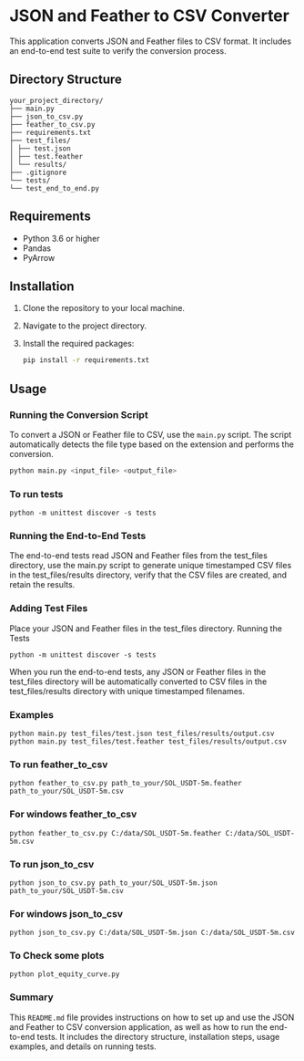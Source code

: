 # JSON and Feather to CSV Converter

This application converts JSON and Feather files to CSV format. It includes an end-to-end test suite to verify the conversion process.

## Directory Structure

```
your_project_directory/
├── main.py
├── json_to_csv.py
├── feather_to_csv.py
├── requirements.txt
├── test_files/
│ ├── test.json
│ ├── test.feather
│ └── results/
├── .gitignore
└── tests/
└── test_end_to_end.py
```

## Requirements

- Python 3.6 or higher
- Pandas
- PyArrow

## Installation

1. Clone the repository to your local machine.
2. Navigate to the project directory.
3. Install the required packages:

    ```sh
    pip install -r requirements.txt
    ```

## Usage

### Running the Conversion Script

To convert a JSON or Feather file to CSV, use the `main.py` script. The script automatically detects the file type based on the extension and performs the conversion.

```sh
python main.py <input_file> <output_file>
```

### To run tests
```
python -m unittest discover -s tests
```

### Running the End-to-End Tests
The end-to-end tests read JSON and Feather files from the test_files directory, use the main.py script to generate unique timestamped CSV files in the test_files/results directory, verify that the CSV files are created, and retain the results.

### Adding Test Files
Place your JSON and Feather files in the test_files directory.
Running the Tests
```
python -m unittest discover -s tests
```
When you run the end-to-end tests, any JSON or Feather files in the test_files directory will be automatically converted to CSV files in the test_files/results directory with unique timestamped filenames.

### Examples
```
python main.py test_files/test.json test_files/results/output.csv
python main.py test_files/test.feather test_files/results/output.csv
```

### To run feather_to_csv
```
python feather_to_csv.py path_to_your/SOL_USDT-5m.feather path_to_your/SOL_USDT-5m.csv
```

### For windows feather_to_csv
```
python feather_to_csv.py C:/data/SOL_USDT-5m.feather C:/data/SOL_USDT-5m.csv
```

### To run json_to_csv
```
python json_to_csv.py path_to_your/SOL_USDT-5m.json path_to_your/SOL_USDT-5m.csv
```

### For windows json_to_csv
```
python json_to_csv.py C:/data/SOL_USDT-5m.json C:/data/SOL_USDT-5m.csv
```

### To Check some plots
```
python plot_equity_curve.py
```

### Summary

This `README.md` file provides instructions on how to set up and use the JSON and Feather to CSV conversion application, as well as how to run the end-to-end tests. It includes the directory structure, installation steps, usage examples, and details on running tests.
